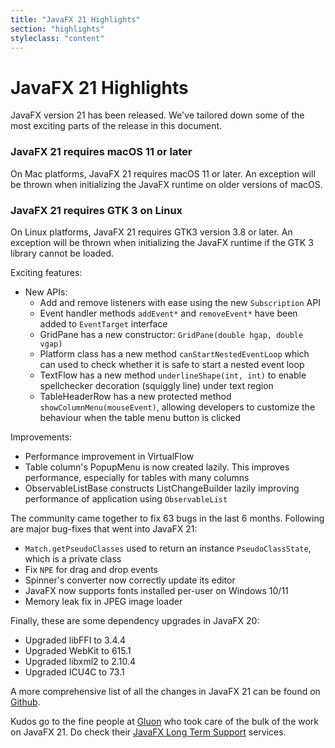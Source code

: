 ```yaml
---
title: "JavaFX 21 Highlights"
section: "highlights"
styleclass: "content"
---
```

# JavaFX 21 Highlights

JavaFX version 21 has been released. We've tailored down some of the most exciting parts of the release in this document.

### JavaFX 21 requires macOS 11 or later

On Mac platforms, JavaFX 21 requires macOS 11 or later.
An exception will be thrown when initializing the JavaFX runtime on older versions of macOS.

### JavaFX 21 requires GTK 3 on Linux

On Linux platforms, JavaFX 21 requires GTK3 version 3.8 or later.
An exception will be thrown when initializing the JavaFX runtime if the GTK 3 library cannot be loaded.

Exciting features:
- New APIs:
  - Add and remove listeners with ease using the new `Subscription` API
  - Event handler methods `addEvent*` and `removeEvent*` have been added to `EventTarget` interface
  - GridPane has a new constructor: `GridPane(double hgap, double vgap)`
  - Platform class has a new method `canStartNestedEventLoop` which can used to check whether it is safe to start a nested event loop
  - TextFlow has a new method `underlineShape(int, int)` to enable spellchecker decoration (squiggly line) under text region
  - TableHeaderRow has a new protected method `showColumnMenu(mouseEvent)`, allowing developers to customize the behaviour when the table menu button is clicked

Improvements:
- Performance improvement in VirtualFlow
- Table column's PopupMenu is now created lazily. This improves performance, especially for tables with many columns
- ObservableListBase constructs ListChangeBuilder lazily improving performance of application using `ObservableList`

The community came together to fix 63 bugs in the last 6 months. Following are major bug-fixes that went into JavaFX 21:

- `Match.getPseudoClasses` used to return an instance `PseudoClassState`, which is a private class
- Fix `NPE` for drag and drop events
- Spinner's converter now correctly update its editor
- JavaFX now supports fonts installed per-user on Windows 10/11
- Memory leak fix in JPEG image loader

Finally, these are some dependency upgrades in JavaFX 20:
- Upgraded libFFI to 3.4.4
- Upgraded WebKit to 615.1
- Upgraded libxml2 to 2.10.4
- Upgraded ICU4C to 73.1


A more comprehensive list of all the changes in JavaFX 21 can be found on [Github](https://github.com/openjdk/jfx/blob/jfx21/doc-files/release-notes-21.md).

Kudos go to the fine people at [Gluon](https://gluonhq.com) who took care of the bulk of the work on JavaFX 21. Do check their [JavaFX Long Term Support](https://gluonhq.com/services/javafx-support/) services.

